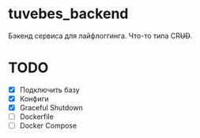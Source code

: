 # tuvebes_backend
Бэкенд сервиса для лайфлоггинга. Что-то типа CR~~UD~~.

# TODO
- [x] Подключить базу
- [x] Конфиги
- [x] Graceful Shutdown
- [ ] Dockerfile
- [ ] Docker Compose